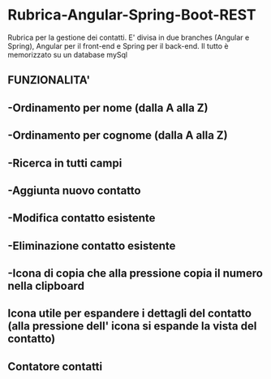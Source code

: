 # Rubrica-Angular-Spring-Boot-REST
Rubrica per la gestione dei contatti.
E' divisa in due branches (Angular e Spring), Angular per il front-end e Spring per il back-end.
Il tutto è memorizzato su un database mySql

FUNZIONALITA'
-
-Ordinamento per nome (dalla A alla Z)
-
-Ordinamento per cognome (dalla A alla Z)
-
-Ricerca in tutti campi
-
-Aggiunta nuovo contatto
-
-Modifica contatto esistente
-
-Eliminazione contatto esistente
-
-Icona di copia che alla pressione copia il numero nella clipboard
-
Icona utile per espandere i dettagli del contatto (alla pressione dell' icona si espande la vista del contatto)
-
Contatore contatti
-

